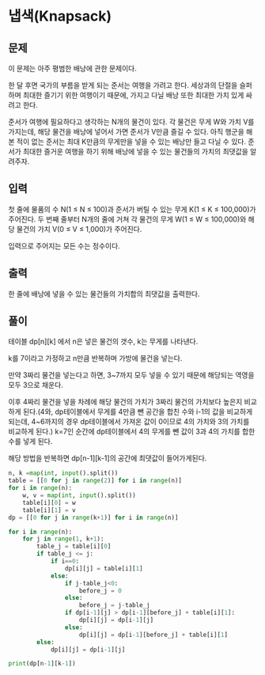 # 냅색(Knapsack)

## 문제

이 문제는 아주 평범한 배낭에 관한 문제이다.

한 달 후면 국가의 부름을 받게 되는 준서는 여행을 가려고 한다. 세상과의 단절을 슬퍼하며 최대한 즐기기 위한 여행이기 때문에, 가지고 다닐 배낭 또한 최대한 가치 있게 싸려고 한다.

준서가 여행에 필요하다고 생각하는 N개의 물건이 있다. 각 물건은 무게 W와 가치 V를 가지는데, 해당 물건을 배낭에 넣어서 가면 준서가 V만큼 즐길 수 있다. 아직 행군을 해본 적이 없는 준서는 최대 K만큼의 무게만을 넣을 수 있는 배낭만 들고 다닐 수 있다. 준서가 최대한 즐거운 여행을 하기 위해 배낭에 넣을 수 있는 물건들의 가치의 최댓값을 알려주자.

## 입력

첫 줄에 물품의 수 N(1 ≤ N ≤ 100)과 준서가 버틸 수 있는 무게 K(1 ≤ K ≤ 100,000)가 주어진다. 두 번째 줄부터 N개의 줄에 거쳐 각 물건의 무게 W(1 ≤ W ≤ 100,000)와 해당 물건의 가치 V(0 ≤ V ≤ 1,000)가 주어진다.

입력으로 주어지는 모든 수는 정수이다.

## 출력

한 줄에 배낭에 넣을 수 있는 물건들의 가치합의 최댓값을 출력한다.

## 풀이

테이블 dp[n][k] 에서 n은 넣은 물건의 갯수, k는 무게를 나타낸다.

k를 7이라고 가정하고  n만큼 반복하며 가방에 물건을 넣는다.

만약 3짜리 물건을 넣는다고 하면, 3~7까지 모두 넣을 수 있기 때문에 해당되는 역영을 모두 3으로 채운다.

이후 4짜리 물건을 넣을 차례에 해당 물건의 가치가 3짜리 물건의 가치보다 높은지 비교하게 된다.(4와, dp테이블에서 무게를 4만큼 뺀 공간을 합친 수와 i-1의 값을 비교하게 되는데, 4~6까지의 경우 dp테이블에서 가져온 값이 0이므로 4의 가치와 3의 가치를 비교하게 된다.) k=7인 순간에 dp테이블에서 4의 무게를 뺀 값이 3과 4의 가치를 합한 수를 넣게 된다.

해당 방법을 반복하면 dp[n-1][k-1]의 공간에 최댓값이 들어가게된다.


```python
n, k =map(int, input().split())
table = [[0 for j in range(2)] for i in range(n)]
for i in range(n):
    w, v = map(int, input().split())
    table[i][0] = w
    table[i][1] = v
dp = [[0 for j in range(k+1)] for i in range(n)]

for i in range(n):
    for j in range(1, k+1):
        table_j = table[i][0]
        if table_j <= j:
            if i==0:
                dp[i][j] = table[i][1]
            else:
                if j-table_j<0:
                    before_j = 0
                else:   
                    before_j = j-table_j
                if dp[i-1][j] > dp[i-1][before_j] + table[i][1]:
                    dp[i][j] = dp[i-1][j]
                else:
                    dp[i][j] = dp[i-1][before_j] + table[i][1]
        else:
            dp[i][j] = dp[i-1][j]

print(dp[n-1][k-1])
```